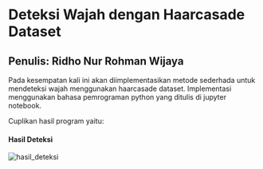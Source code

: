 # Deteksi Wajah dengan Haarcasade Dataset
## Penulis: Ridho Nur Rohman Wijaya
Pada kesempatan kali ini akan diimplementasikan metode sederhada untuk mendeteksi wajah menggunakan haarcasade dataset. Implementasi menggunakan bahasa pemrograman python yang ditulis di jupyter notebook.

Cuplikan hasil program yaitu:

#### Hasil Deteksi

![hasil_deteksi](https://user-images.githubusercontent.com/49511033/162232348-2e474bf4-bab5-498e-8569-83aae6514b3b.PNG)
